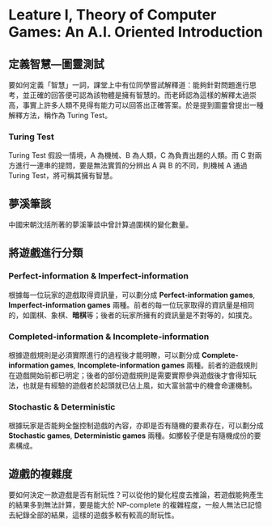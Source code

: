 # Leature I, Theory of Computer Games: An A.I. Oriented Introduction

## 定義智慧—圖靈測試

要如何定義「智慧」一詞，課堂上中有位同學嘗試解釋道：能夠針對問題進行思考，並正確的回答便可認為該物體是擁有智慧的。而老師認為這樣的解釋太過崇高，事實上許多人類不見得有能力可以回答出正確答案。於是提到圖靈曾提出一種解釋方法，稱作為 Turing Test。

### Turing Test

Turing Test 假設一情境，A 為機械、B 為人類，C 為負責出題的人類。而 C 對兩方進行一連串的提問，要是無法實質的分辨出 A 與 B 的不同，則機械 A 通過 Turing Test，將可稱其擁有智慧。

## 夢溪筆談

中國宋朝沈括所著的夢溪筆談中曾計算過圍棋的變化數量。

## 將遊戲進行分類

### Perfect-information & Imperfect-information

根據每一位玩家的遊戲取得資訊量，可以劃分成 **Perfect-information games**, **Imperfect-information games** 兩種。前者的每一位玩家取得的資訊量是相同的，如圍棋、象棋、**暗棋**等；後者的玩家所擁有的資訊量是不對等的，如撲克。

### Completed-information & Incomplete-information

根據遊戲規則是必須實際進行的過程後才能明瞭，可以劃分成 **Complete-information games**, **Incomplete-information games** 兩種。前者的遊戲規則在遊戲開始前都已明定；後者的部份遊戲規則是需要實際參與遊戲後才會得知玩法，也就是有經驗的遊戲者於起頭就已佔上風，如大富翁當中的機會命運機制。

### Stochastic & Deterministic

根據玩家是否能夠全盤控制遊戲的內容，亦即是否有隨機的要素存在，可以劃分成 **Stochastic games**, **Deterministic games** 兩種。如擲骰子便是有隨機成份的要素構成。

## 遊戲的複雜度

要如何決定一款遊戲是否有耐玩性？可以從他的變化程度去推論，若遊戲能夠產生的結果多到無法計算，要是能大於 NP-complete 的複雜程度，一般人無法已記憶去紀錄全部的結果，這樣的遊戲多較有較高的耐玩性。

